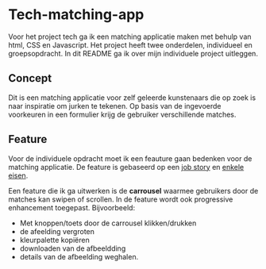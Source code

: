 # Tech-matching-app
Voor het project tech ga ik een matching applicatie maken met behulp van html, CSS en Javascript. Het project heeft twee onderdelen, individueel en groepsopdracht. In dit README ga ik over mijn individuele project uitleggen. 

## Concept
Dit is een matching applicatie voor zelf geleerde kunstenaars die op zoek is naar inspiratie om jurken te tekenen. Op basis van de ingevoerde voorkeuren in een formulier krijg de gebruiker verschillende matches. 

## Feature
Voor de individuele opdracht moet ik een feauture gaan bedenken voor de matching applicatie. De feature is gebaseerd op een [job story](https://github.com/K3A101/Tech-matching-app/wiki/Requirements-lijst) en [enkele eisen](https://github.com/K3A101/Tech-matching-app/wiki/Requirements-lijst).

Een feature die ik ga uitwerken is de **carrousel** waarmee gebruikers door de matches kan swipen of scrollen. In de feature wordt ook progressive enhancement toegepast. Bijvoorbeeld:
- Met knoppen/toets door de carrousel klikken/drukken
- de afeelding vergroten
- kleurpalette kopiëren
- downloaden van de afbeeldding
- details van de afbeelding weghalen.